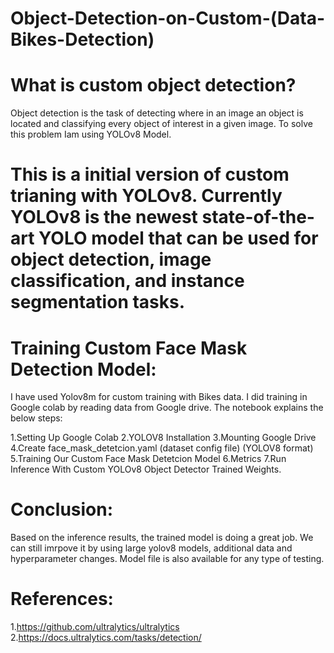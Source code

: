 # Object-Detection-on-Custom-(Data-Bikes-Detection)
# What is custom object detection?
Object detection is the task of detecting where in an image an object is located and classifying every object of interest in a given image.
To solve this problem Iam using YOLOv8 Model.
# This is a initial version of custom trianing with YOLOv8. Currently YOLOv8 is the newest state-of-the-art YOLO model that can be used for object detection, image classification, and instance segmentation tasks.

# Training Custom Face Mask Detection Model:
I have used Yolov8m for custom training with Bikes data. I did training in Google colab by reading data from Google drive. The notebook explains the below steps:

1.Setting Up Google Colab
2.YOLOV8 Installation
3.Mounting Google Drive
4.Create face_mask_detetcion.yaml (dataset config file) (YOLOV8 format)
5.Training Our Custom Face Mask Detetcion Model
6.Metrics
7.Run Inference With Custom YOLOv8 Object Detector Trained Weights.

# Conclusion:
Based on the inference results, the trained model is doing a great job. We can still imrpove it by using large yolov8 models, additional data and hyperparameter changes. Model file is also available for any type of testing. 

# References:
1.https://github.com/ultralytics/ultralytics
2.https://docs.ultralytics.com/tasks/detection/
